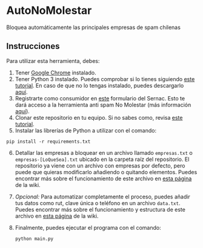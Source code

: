 # AutoNoMolestar

Bloquea automáticamente las principales empresas de spam chilenas

## Instrucciones

Para utilizar esta herramienta, debes:

1. Tener [Google Chrome](https://www.google.com/chrome/) instalado.
2. Tener Python 3 instalado. Puedes comprobar si lo tienes siguiendo [este tutorial](https://es.wikihow.com/revisar-la-versi%C3%B3n-de-Python-en-una-PC-o-Mac). En caso de que no lo tengas instalado, puedes descargarlo [aquí](https://www.python.org/downloads/).
3. Registrarte como consumidor en [este](https://www.sernac.cl/app/consumidor/index.php?a=registro&utm_source=CONSUMIDORES&utm_medium=BOTONWEB&utm_campaign=REGISTRO%20PORTAL%20CONSUMIDOR) formulario del Sernac. Esto te dará acceso a la herramienta anti spam No Molestar (más información [aquí](https://www.sernac.cl/portal/617/w3-propertyvalue-518.html)).
4. Clonar este repositorio en tu equipo. Si no sabes como, revisa [este tutorial](https://docs.github.com/es/repositories/creating-and-managing-repositories/cloning-a-repository).
5. Instalar las librerías de Python a utilizar con el comando:

```
pip install -r requirements.txt
```

6. Detallar las empresas a bloquear en un archivo llamado `empresas.txt` o `empresas-[LoQueSea].txt` ubicado en la carpeta raíz del repositorio. El repositorio ya viene con un archivo con empresas por defecto, pero puede que quieras modificarlo añadiendo o quitando elementos. Puedes encontrar más sobre el funcionamiento de este archivo en [esta página](https://github.com/fguinez/sernac-no-molestar/wiki/empresas.txt) de la wiki.

7. _Opcional:_ Para automatizar completamente el proceso, puedes añadir tus datos como rut, clave única o teléfono en un archivo `data.txt`. Puedes encontrar más sobre el funcionamiento y estructura de este archivo en [esta página](https://github.com/fguinez/sernac-no-molestar/wiki/data.txt) de la wiki.

8. Finalmente, puedes ejecutar el programa con el comando:

   ```
   python main.py
   ```
